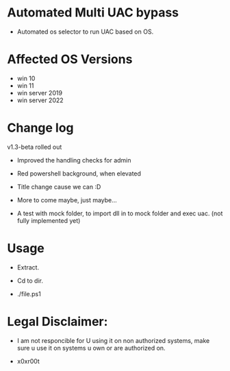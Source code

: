 # Automated Multi UAC bypass 

* Automated os selector to run UAC based on OS.

# Affected OS Versions

* win 10 
* win 11 
* win server 2019
* win server 2022
 
# Change log 
v1.3-beta rolled out

* Improved the handling checks for admin 
* Red powershell background, when elevated 
* Title change cause we can :D 
* More to come maybe, just maybe...

* A test with mock folder, to import dll in to mock folder and exec uac. (not fully implemented yet) 

# Usage
* Extract.
* Cd to dir.

* ./file.ps1

# Legal Disclaimer: 
* I am not responcible for U using it on non authorized systems, make sure u use it on systems u own or are authorized on. 

* x0xr00t 


